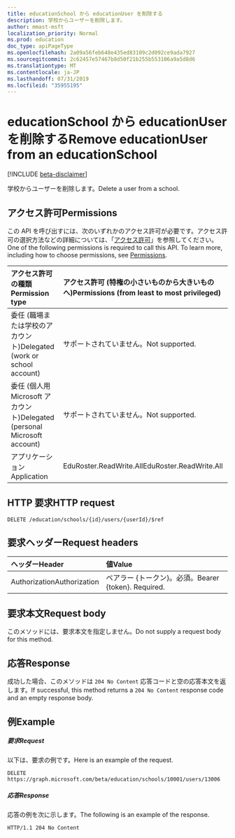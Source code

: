 ```yaml
---
title: educationSchool から educationUser を削除する
description: 学校からユーザーを削除します。
author: mmast-msft
localization_priority: Normal
ms.prod: education
doc_type: apiPageType
ms.openlocfilehash: 2a09a56feb648e435ed83109c2d092ce9ada7927
ms.sourcegitcommit: 2c62457e57467b8d50f21b255b553106a9a5d8d6
ms.translationtype: MT
ms.contentlocale: ja-JP
ms.lasthandoff: 07/31/2019
ms.locfileid: "35955195"
---
```

# <a name="remove-educationuser-from-an-educationschool"></a><span data-ttu-id="b02e5-103">educationSchool から educationUser を削除する</span><span class="sxs-lookup"><span data-stu-id="b02e5-103">Remove educationUser from an educationSchool</span></span>

[!INCLUDE [beta-disclaimer](../../includes/beta-disclaimer.md)]

<span data-ttu-id="b02e5-104">学校からユーザーを削除します。</span><span class="sxs-lookup"><span data-stu-id="b02e5-104">Delete a user from a school.</span></span>

## <a name="permissions"></a><span data-ttu-id="b02e5-105">アクセス許可</span><span class="sxs-lookup"><span data-stu-id="b02e5-105">Permissions</span></span>

<span data-ttu-id="b02e5-p101">この API を呼び出すには、次のいずれかのアクセス許可が必要です。アクセス許可の選択方法などの詳細については、「[アクセス許可](/graph/permissions-reference)」を参照してください。</span><span class="sxs-lookup"><span data-stu-id="b02e5-p101">One of the following permissions is required to call this API. To learn more, including how to choose permissions, see [Permissions](/graph/permissions-reference).</span></span>

| <span data-ttu-id="b02e5-108">アクセス許可の種類</span><span class="sxs-lookup"><span data-stu-id="b02e5-108">Permission type</span></span>                        | <span data-ttu-id="b02e5-109">アクセス許可 (特権の小さいものから大きいものへ)</span><span class="sxs-lookup"><span data-stu-id="b02e5-109">Permissions (from least to most privileged)</span></span> |
| :------------------------------------- | :------------------------------------------ |
| <span data-ttu-id="b02e5-110">委任 (職場または学校のアカウント)</span><span class="sxs-lookup"><span data-stu-id="b02e5-110">Delegated (work or school account)</span></span>     | <span data-ttu-id="b02e5-111">サポートされていません。</span><span class="sxs-lookup"><span data-stu-id="b02e5-111">Not supported.</span></span>                              |
| <span data-ttu-id="b02e5-112">委任 (個人用 Microsoft アカウント)</span><span class="sxs-lookup"><span data-stu-id="b02e5-112">Delegated (personal Microsoft account)</span></span> | <span data-ttu-id="b02e5-113">サポートされていません。</span><span class="sxs-lookup"><span data-stu-id="b02e5-113">Not supported.</span></span>                              |
| <span data-ttu-id="b02e5-114">アプリケーション</span><span class="sxs-lookup"><span data-stu-id="b02e5-114">Application</span></span>                            | <span data-ttu-id="b02e5-115">EduRoster.ReadWrite.All</span><span class="sxs-lookup"><span data-stu-id="b02e5-115">EduRoster.ReadWrite.All</span></span>                     |

## <a name="http-request"></a><span data-ttu-id="b02e5-116">HTTP 要求</span><span class="sxs-lookup"><span data-stu-id="b02e5-116">HTTP request</span></span>

<!-- { "blockType": "ignored" } -->
```http
DELETE /education/schools/{id}/users/{userId}/$ref
```

## <a name="request-headers"></a><span data-ttu-id="b02e5-117">要求ヘッダー</span><span class="sxs-lookup"><span data-stu-id="b02e5-117">Request headers</span></span>

| <span data-ttu-id="b02e5-118">ヘッダー</span><span class="sxs-lookup"><span data-stu-id="b02e5-118">Header</span></span>        | <span data-ttu-id="b02e5-119">値</span><span class="sxs-lookup"><span data-stu-id="b02e5-119">Value</span></span>                     |
| :------------ | :------------------------ |
| <span data-ttu-id="b02e5-120">Authorization</span><span class="sxs-lookup"><span data-stu-id="b02e5-120">Authorization</span></span> | <span data-ttu-id="b02e5-p102">ベアラー {トークン}。必須。</span><span class="sxs-lookup"><span data-stu-id="b02e5-p102">Bearer {token}. Required.</span></span> |

## <a name="request-body"></a><span data-ttu-id="b02e5-123">要求本文</span><span class="sxs-lookup"><span data-stu-id="b02e5-123">Request body</span></span>

<span data-ttu-id="b02e5-124">このメソッドには、要求本文を指定しません。</span><span class="sxs-lookup"><span data-stu-id="b02e5-124">Do not supply a request body for this method.</span></span>

## <a name="response"></a><span data-ttu-id="b02e5-125">応答</span><span class="sxs-lookup"><span data-stu-id="b02e5-125">Response</span></span>

<span data-ttu-id="b02e5-126">成功した場合、このメソッドは `204 No Content` 応答コードと空の応答本文を返します。</span><span class="sxs-lookup"><span data-stu-id="b02e5-126">If successful, this method returns a `204 No Content` response code and an empty response body.</span></span>

## <a name="example"></a><span data-ttu-id="b02e5-127">例</span><span class="sxs-lookup"><span data-stu-id="b02e5-127">Example</span></span>

##### <a name="request"></a><span data-ttu-id="b02e5-128">要求</span><span class="sxs-lookup"><span data-stu-id="b02e5-128">Request</span></span>

<span data-ttu-id="b02e5-129">以下は、要求の例です。</span><span class="sxs-lookup"><span data-stu-id="b02e5-129">Here is an example of the request.</span></span>

<!-- {
  "blockType": "request",
  "name": "create_educationclass_from_educationschool"
}-->

```http
DELETE https://graph.microsoft.com/beta/education/schools/10001/users/13006
```

##### <a name="response"></a><span data-ttu-id="b02e5-130">応答</span><span class="sxs-lookup"><span data-stu-id="b02e5-130">Response</span></span>

<span data-ttu-id="b02e5-131">応答の例を次に示します。</span><span class="sxs-lookup"><span data-stu-id="b02e5-131">The following is an example of the response.</span></span> 

<!-- {
  "blockType": "response",
  "truncated": true,
  "@odata.type": "microsoft.graph.educationClass"
} -->

```http
HTTP/1.1 204 No Content
```

<!-- uuid: 8fcb5dbc-d5aa-4681-8e31-b001d5168d79
2015-10-25 14:57:30 UTC -->
<!--
{
  "type": "#page.annotation",
  "description": "Create educationClass",
  "keywords": "",
  "section": "documentation",
  "tocPath": "",
  "suppressions": []
}
-->
